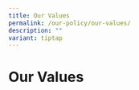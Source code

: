 ```yaml
---
title: Our Values
permalink: /our-policy/our-values/
description: ""
variant: tiptap
---
```

<h1><strong>Our Values</strong></h1>
<p></p>